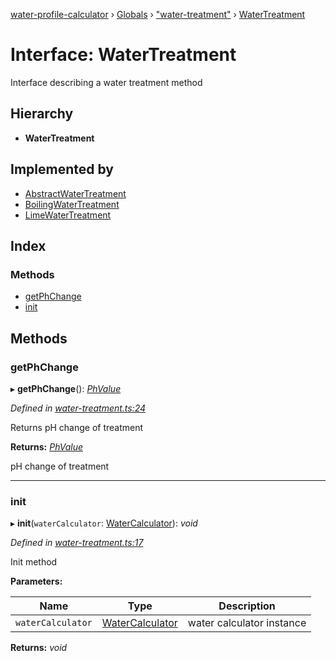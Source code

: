 [water-profile-calculator](../README.md) › [Globals](../globals.md) › ["water-treatment"](../modules/_water_treatment_.md) › [WaterTreatment](_water_treatment_.watertreatment.md)

# Interface: WaterTreatment

Interface describing a water treatment method

## Hierarchy

* **WaterTreatment**

## Implemented by

* [AbstractWaterTreatment](../classes/_water_treatment_.abstractwatertreatment.md)
* [BoilingWaterTreatment](../classes/_water_treatment_.boilingwatertreatment.md)
* [LimeWaterTreatment](../classes/_water_treatment_.limewatertreatment.md)

## Index

### Methods

* [getPhChange](_water_treatment_.watertreatment.md#getphchange)
* [init](_water_treatment_.watertreatment.md#init)

## Methods

###  getPhChange

▸ **getPhChange**(): *[PhValue](../classes/_units_.phvalue.md)*

*Defined in [water-treatment.ts:24](https://github.com/anttileppa/water-profile-calculator/blob/5b306f6/src/water-treatment.ts#L24)*

Returns pH change of treatment

**Returns:** *[PhValue](../classes/_units_.phvalue.md)*

pH change of treatment

___

###  init

▸ **init**(`waterCalculator`: [WaterCalculator](../classes/_water_calculator_.watercalculator.md)): *void*

*Defined in [water-treatment.ts:17](https://github.com/anttileppa/water-profile-calculator/blob/5b306f6/src/water-treatment.ts#L17)*

Init method

**Parameters:**

Name | Type | Description |
------ | ------ | ------ |
`waterCalculator` | [WaterCalculator](../classes/_water_calculator_.watercalculator.md) | water calculator instance  |

**Returns:** *void*
